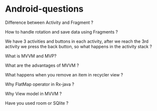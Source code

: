 # Android-questions
Difference between Activity and Fragment ?

How to handle rotation and save data using Fragments ?

We have 3 activities and buttons in each activity, after we reach the 3rd activity we press the back button, so what happens in the activity stack ? 

What is MVVM and MVP?

What are the advantages of MVVM ?

What happens when you remove an item in recycler view ?

Why FlatMap operator in Rx-java ?

Why View model in MVVM ?

Have you used room or SQlite ?
